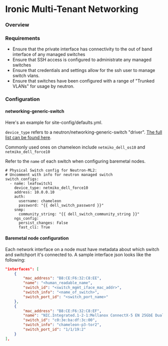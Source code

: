 # Ironic Multi-Tenant Networking

### Overview

### Requirements

* Ensure that the private interface has connectivity to the out of band interface of any managed switches
* Ensure that SSH access is configured to administrate any managed switches
* Ensure that credentials and settings allow for the ssh user to manage switch vlans.
* Ensure that switches have been configured with a range of "Trunked VLANs" for usage by neutron.

### Configuration



#### networking-generic-switch

Here's an example for site-config/defaults.yml.

`device_type` refers to a neutron/networking-generic-switch "driver". [The full list can be found here](https://github.com/ChameleonCloud/networking-generic-switch/blob/98ddec1f11eab5197f1443207b13a16f364e5f10/setup.cfg#L31-L48).

Commonly used ones on chameleon include `netmiko_dell_os10` and `netmiko_dell_force10`

Refer to the `name` of each switch when configuring baremetal nodes.

```
# Physical Switch config for Neutron-ML2:
# Uncomment with info for neutron managed switch
switch_configs:
  - name: leafswitch1
    device_type: netmiko_dell_force10
    address: 10.0.0.10
    auth:
      username: chameleon
      password: "{{ dell_switch_password }}"
    snmp:
      community_string: "{{ dell_switch_community_string }}"
    ngs_config:
      persist_changes: False
      fast_cli: True
```

#### Baremetal node configuration

Each network interface on a node must have metadata about which switch and switchport it's connected to. A sample interface json looks like the following:

```json
"interfaces": [
    {
        "mac_address": "B8:CE:F6:32:C8:EE",
        "name": "<human_readable_name",
        "switch_id": "<switch_mgmt_iface_mac_addr>",
        "switch_info": "<name_of_switch>",
        "switch_port_id": "<switch_port_name>"
    },
    {
        "mac_address": "B8:CE:F6:32:C8:EF",
        "name": "NIC.Integrated.1-2-1:Mellanox ConnectX-5 EN 25GbE Dual-port SFP28 Adapter",
        "switch_id": "c0:3e:ba:df:3c:00",
        "switch_info": "chameleon-p3-tor2",
        "switch_port_id": "1/1/19:2"
    }
],

```

